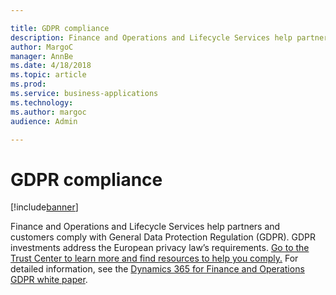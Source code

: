 ```yaml
---

title: GDPR compliance
description: Finance and Operations and Lifecycle Services help partners and customers comply with General Data Protection Regulation (GDPR).
author: MargoC
manager: AnnBe
ms.date: 4/18/2018
ms.topic: article
ms.prod: 
ms.service: business-applications
ms.technology: 
ms.author: margoc
audience: Admin

---
```

#  GDPR compliance




[!include[banner](../../includes/banner.md)]

Finance and Operations and Lifecycle Services help partners and customers comply
with General Data Protection Regulation (GDPR). GDPR investments address the
European privacy law’s requirements. [Go to the Trust Center to learn more and
find resources to help you
comply.](https://www.microsoft.com/en-us/TrustCenter/Privacy/gdpr/default.aspx)
For detailed information, see the [Dynamics 365 for Finance and Operations GDPR
white
paper](https://servicetrust.microsoft.com/ViewPage/TrustDocuments?command=Download&downloadType=Document&downloadId=0d9fa3e6-940b-4e65-a4b2-f03ccc9f074f&docTab=6d000410-c9e9-11e7-9a91-892aae8839ad_FAQ_and_White_Papers).


